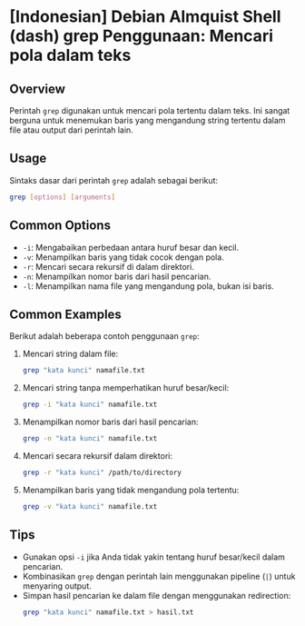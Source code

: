 # [Indonesian] Debian Almquist Shell (dash) grep Penggunaan: Mencari pola dalam teks

## Overview
Perintah `grep` digunakan untuk mencari pola tertentu dalam teks. Ini sangat berguna untuk menemukan baris yang mengandung string tertentu dalam file atau output dari perintah lain.

## Usage
Sintaks dasar dari perintah `grep` adalah sebagai berikut:

```bash
grep [options] [arguments]
```

## Common Options
- `-i`: Mengabaikan perbedaan antara huruf besar dan kecil.
- `-v`: Menampilkan baris yang tidak cocok dengan pola.
- `-r`: Mencari secara rekursif di dalam direktori.
- `-n`: Menampilkan nomor baris dari hasil pencarian.
- `-l`: Menampilkan nama file yang mengandung pola, bukan isi baris.

## Common Examples
Berikut adalah beberapa contoh penggunaan `grep`:

1. Mencari string dalam file:
   ```bash
   grep "kata kunci" namafile.txt
   ```

2. Mencari string tanpa memperhatikan huruf besar/kecil:
   ```bash
   grep -i "kata kunci" namafile.txt
   ```

3. Menampilkan nomor baris dari hasil pencarian:
   ```bash
   grep -n "kata kunci" namafile.txt
   ```

4. Mencari secara rekursif dalam direktori:
   ```bash
   grep -r "kata kunci" /path/to/directory
   ```

5. Menampilkan baris yang tidak mengandung pola tertentu:
   ```bash
   grep -v "kata kunci" namafile.txt
   ```

## Tips
- Gunakan opsi `-i` jika Anda tidak yakin tentang huruf besar/kecil dalam pencarian.
- Kombinasikan `grep` dengan perintah lain menggunakan pipeline (`|`) untuk menyaring output.
- Simpan hasil pencarian ke dalam file dengan menggunakan redirection:
  ```bash
  grep "kata kunci" namafile.txt > hasil.txt
  ```